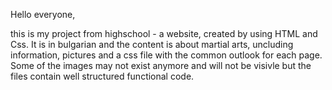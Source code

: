 Hello everyone,

this is my project from highschool - a website, created by using HTML and Css. It is in bulgarian and the content is about martial arts, uncluding information, pictures and a css file with the common outlook for each page. Some of the images may not exist anymore and will not be visivle but the files contain well structured functional code.
